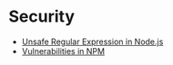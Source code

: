 # Security

* [Unsafe Regular Expression in Node.js](https://blog.liftsecurity.io/2014/11/03/regular-expression-dos-and-node.js)
* [Vulnerabilities in NPM](https://snyk.io/vuln/)
